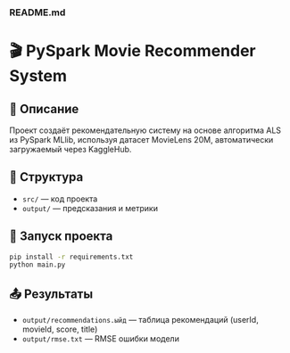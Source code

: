 ### README.md
# 🎬 PySpark Movie Recommender System

## 📌 Описание
Проект создаёт рекомендательную систему на основе алгоритма ALS из PySpark MLlib, используя датасет MovieLens 20M, автоматически загружаемый через KaggleHub.

## 📁 Структура
- `src/` — код проекта
- `output/` — предсказания и метрики

## 🚀 Запуск проекта
```bash
pip install -r requirements.txt
python main.py
```

## 📤 Результаты
- `output/recommendations.ыйд` — таблица рекомендаций (userId, movieId, score, title)
- `output/rmse.txt` — RMSE ошибки модели
